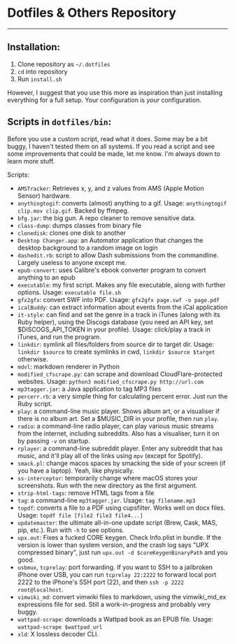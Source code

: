 # Dotfiles & Others Repository
---

## Installation:
1. Clone repository as `~/.dotfiles`
2. `cd` into repository
3. Run `install.sh`

However, I suggest that you use this more as inspiration than just installing everything for a full setup. Your configuration is *your* configuration.

## Scripts in `dotfiles/bin`:
Before you use a custom script, read what it does. Some may be a bit buggy, I haven't tested them on all systems.
If you read a script and see some improvements that could be made, let me know. I'm always down to learn more stuff.

Scripts:
* `AMSTracker`: Retrieves x, y, and z values from AMS (Apple Motion Sensor) hardware.
* `anythingtogif`: converts (almost) anything to a gif. Usage: `anythingtogif clip.mov clip.gif`. Backed by ffmpeg.
* `bfg.jar`: the big gun. A repo cleaner to remove sensitive data.
* `class-dump`: dumps classes from binary file
* `clonedisk`: clones one disk to another
* `Desktop Changer.app`: an Automator application that changes the desktop background to a random image on login
* `dashedit.rb`: script to allow Dash submissions from the commandline. Largely useless to anyone except me.
* `epub-convert`: uses Calibre's ebook converter program to convert anything to an epub
* `executable`: my first script. Makes any file executable, along with further options. Usage: `executable file.sh`
* `gfx2gfx`: convert SWF into PDF. Usage: `gfx2gfx page.swf -o page.pdf`
* `icalBuddy`: can extract information about events from the iCal application
* `it-style`: can find and set the genre in a track in iTunes (along with its Ruby helper), using the Discogs database (you need an API key, set $DISCOGS_API_TOKEN in your profile). Usage: click/play a track in iTunes, and run the program.
* `linkdir`: symlink all files/folders from source dir to target dir. Usage: `linkdir $source` to create symlinks in cwd, `linkdir $source $target` otherwise.
* `mdvl`: markdown renderer in Python
* `modified_cfscrape.py`: can scrape and download CloudFlare-protected websites. Usage: `python3 modified_cfscrape.py http://url.com`
* `mp3tagger.jar`: a Java application to tag MP3 files
* `percerr.rb`: a very simple thing for calculating percent error. Just run the Ruby script.
* `play`: a command-line music player. Shows album art, or a visualiser if there is no album art. Set a $MUSIC_DIR in your profile, then run `play`.
* `radio`: a command-line radio player, can play various music streams from the internet, including subreddits. Also has a visualiser, turn it on by passing `-v` on startup.
* `rplayer`: a command-line subreddit player. Enter any subreddit that has music, and it'll play all of the links using `mpv` (except for Spotify).
* `smack.pl`: change macos spaces by smacking the side of your screen (if you have a laptop). Yeah, like physically.
* `ss-interceptor`: temporarily change where macOS stores your screenshots. Run with the new directory as the first argument.
* `strip-html-tags`: remove HTML tags from a file
* `tag`: a command-line `mp3tagger.jar`. Usage: `tag filename.mp3`
* `topdf`: converts a file to a PDF using cupsfilter. Works well on docx files. Usage: `topdf file [file2 file3 file4...]`
* `updatemaster`: the ultimate all-in-one update script (Brew, Cask, MAS, pip, etc.). Run with `-h` to see options.
* `upx.out`: Fixes a fucked CORE keygen. Check Info.plist in bundle. If the version is lower than system version, and the crash log says "UPX compressed binary", just run `upx.out -d $coreKeygenBinaryPath` and you good.
* `usbmux`, `tcprelay`: port forwarding. If you want to SSH to a jailbroken iPhone over USB, you can run `tcprelay 22:2222` to forward local port 2222 to the iPhone's SSH port (22), and then `ssh -p 2222 root@localhost`.
* `vimwiki_md`: convert vimwiki files to markdown, using the vimwiki_md_ex expressions file for sed. Still a work-in-progress and probably very buggy.
* `wattpad-scrape`: downloads a Wattpad book as an EPUB file. Usage: `wattpad-scrape $wattpad_url`
* `xld`: X lossless decoder CLI.
